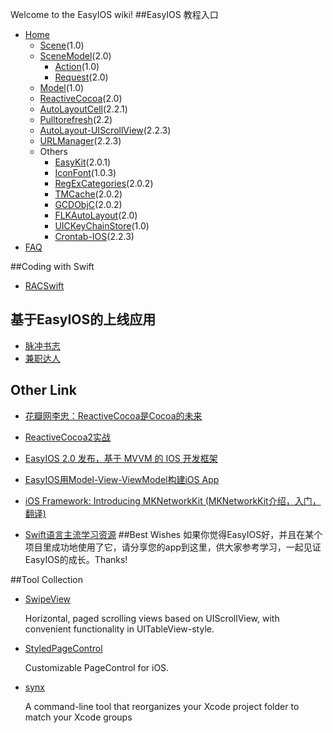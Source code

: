 Welcome to the EasyIOS wiki!
##EasyIOS 教程入口
* [Home](Home)
	* [Scene](Scene.md)(1.0)
	* [SceneModel](SceneModel.md)(2.0)
		* [Action](Action.md)(1.0)
		* [Request](Request.md)(2.0)
	* [Model](Model.md)(1.0)
	* [ReactiveCocoa](ReactiveCocoa.md)(2.0)
	* [AutoLayoutCell](AutoLayoutCell.md)(2.2.1)
	* [Pulltorefresh](pulltorefresh+infinitescrolling.md)(2.2)
	* [AutoLayout-UIScrollView](AutoLayout-UIScrollView.md)(2.2.3)
	* [URLManager](URLManager.md)(2.2.3)
	* Others
		* [EasyKit](EasyKit.md)(2.0.1)
		* [IconFont](IconFont.md)(1.0.3)
		* [RegExCategories](RegExCategories.md)(2.0.2)
		* [TMCache](TMCache.md)(2.0.2)
		* [GCDObjC](GCDObjC.md)(2.0.2)
		* [FLKAutoLayout](FLKAutoLayout.md)(2.0)
		* [UICKeyChainStore](UICKeyChainStore.md)(1.0)
		* [Crontab-IOS](Crontab-IOS.md)(2.2.3)
* [FAQ](FAQ.md)

##Coding with Swift

* [RACSwift](https://github.com/zhuchaowe/RACSwift)
 
## 基于EasyIOS的上线应用
* [脉冲书志](https://itunes.apple.com/cn/app/mai-chong-shu-zhi-qing-chun/id952186104)
* [兼职达人](https://itunes.apple.com/cn/app/jian-zhi-da-ren/id968221528)

## Other Link

* [花瓣网李忠：ReactiveCocoa是Cocoa的未来](http://swift.08dream.com/index.php?s=/Home/Article/detail/id/10037.html)

* [ReactiveCocoa2实战](http://swift.08dream.com/index.php?s=/Home/Article/detail/id/10035.html)

* [EasyIOS 2.0 发布，基于 MVVM 的 IOS 开发框架](http://www.oschina.net/news/54062/easyios-2-0-released)

* [EasyIOS用Model-View-ViewModel构建iOS App](http://swift.08dream.com/index.php?s=/Home/Article/detail/id/10036.html)

* [iOS Framework: Introducing MKNetworkKit (MKNetworkKit介绍，入门，翻译)](http://swift.08dream.com/index.php?s=/Home/Article/detail/id/10038.html)

* [Swift语言主流学习资源](https://github.com/ipader/SwiftGuide)
##Best Wishes
如果你觉得EasyIOS好，并且在某个项目里成功地使用了它，请分享您的app到这里，供大家参考学习，一起见证EasyIOS的成长。Thanks!

##Tool Collection

* [SwipeView](https://github.com/nicklockwood/SwipeView) 

	Horizontal, paged scrolling views based on UIScrollView, with convenient
   functionality in UITableView-style.
   
* [StyledPageControl](https://github.com/honcheng/iOS-StyledPageControl)

	Customizable PageControl for iOS.
* [synx](https://github.com/venmo/synx)
	
	A command-line tool that reorganizes your Xcode project folder to match your Xcode groups

